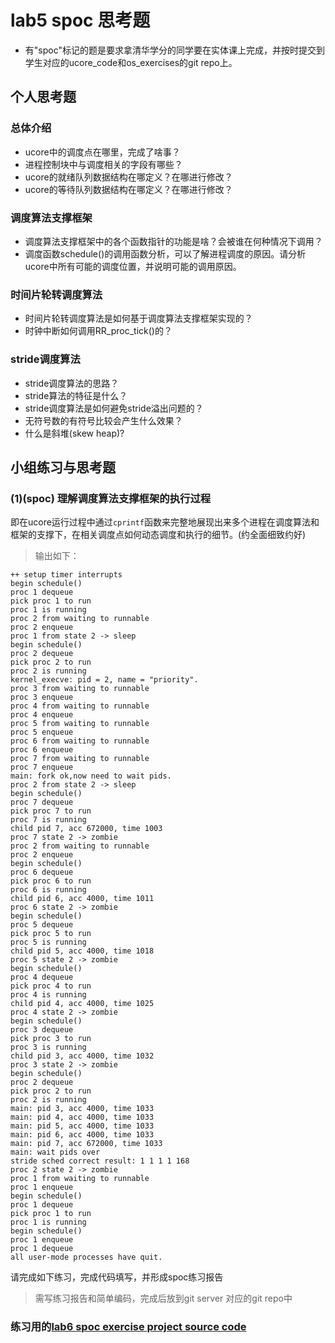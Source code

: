 # lab5 spoc 思考题

- 有"spoc"标记的题是要求拿清华学分的同学要在实体课上完成，并按时提交到学生对应的ucore_code和os_exercises的git repo上。


## 个人思考题

### 总体介绍

 - ucore中的调度点在哪里，完成了啥事？
 - 进程控制块中与调度相关的字段有哪些？
 - ucore的就绪队列数据结构在哪定义？在哪进行修改？
 - ucore的等待队列数据结构在哪定义？在哪进行修改？

### 调度算法支撑框架

 - 调度算法支撑框架中的各个函数指针的功能是啥？会被谁在何种情况下调用？
 - 调度函数schedule()的调用函数分析，可以了解进程调度的原因。请分析ucore中所有可能的调度位置，并说明可能的调用原因。
 
### 时间片轮转调度算法

 - 时间片轮转调度算法是如何基于调度算法支撑框架实现的？
 - 时钟中断如何调用RR_proc_tick()的？

### stride调度算法

 - stride调度算法的思路？ 
 - stride算法的特征是什么？
 - stride调度算法是如何避免stride溢出问题的？
 - 无符号数的有符号比较会产生什么效果？
 - 什么是斜堆(skew heap)?

## 小组练习与思考题

### (1)(spoc) 理解调度算法支撑框架的执行过程

即在ucore运行过程中通过`cprintf`函数来完整地展现出来多个进程在调度算法和框架的支撑下，在相关调度点如何动态调度和执行的细节。(约全面细致约好)
> 输出如下：
```
++ setup timer interrupts
begin schedule()
proc 1 dequeue
pick proc 1 to run
proc 1 is running
proc 2 from waiting to runnable
proc 2 enqueue
proc 1 from state 2 -> sleep
begin schedule()
proc 2 dequeue
pick proc 2 to run
proc 2 is running
kernel_execve: pid = 2, name = "priority".
proc 3 from waiting to runnable
proc 3 enqueue
proc 4 from waiting to runnable
proc 4 enqueue
proc 5 from waiting to runnable
proc 5 enqueue
proc 6 from waiting to runnable
proc 6 enqueue
proc 7 from waiting to runnable
proc 7 enqueue
main: fork ok,now need to wait pids.
proc 2 from state 2 -> sleep
begin schedule()
proc 7 dequeue
pick proc 7 to run
proc 7 is running
child pid 7, acc 672000, time 1003
proc 7 state 2 -> zombie
proc 2 from waiting to runnable
proc 2 enqueue
begin schedule()
proc 6 dequeue
pick proc 6 to run
proc 6 is running
child pid 6, acc 4000, time 1011
proc 6 state 2 -> zombie
begin schedule()
proc 5 dequeue
pick proc 5 to run
proc 5 is running
child pid 5, acc 4000, time 1018
proc 5 state 2 -> zombie
begin schedule()
proc 4 dequeue
pick proc 4 to run
proc 4 is running
child pid 4, acc 4000, time 1025
proc 4 state 2 -> zombie
begin schedule()
proc 3 dequeue
pick proc 3 to run
proc 3 is running
child pid 3, acc 4000, time 1032
proc 3 state 2 -> zombie
begin schedule()
proc 2 dequeue
pick proc 2 to run
proc 2 is running
main: pid 3, acc 4000, time 1033
main: pid 4, acc 4000, time 1033
main: pid 5, acc 4000, time 1033
main: pid 6, acc 4000, time 1033
main: pid 7, acc 672000, time 1033
main: wait pids over
stride sched correct result: 1 1 1 1 168
proc 2 state 2 -> zombie
proc 1 from waiting to runnable
proc 1 enqueue
begin schedule()
proc 1 dequeue
pick proc 1 to run
proc 1 is running
begin schedule()
proc 1 enqueue
proc 1 dequeue
all user-mode processes have quit.
```

请完成如下练习，完成代码填写，并形成spoc练习报告
> 需写练习报告和简单编码，完成后放到git server 对应的git repo中

### 练习用的[lab6 spoc exercise project source code](https://github.com/chyyuu/ucore_lab/tree/master/labcodes_answer/lab6_result)


